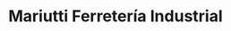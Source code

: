 ---
title: "Mariutti Ferretería Industrial"
url: /santa-fe/mariutti-ferreteria-industrial/
shop: Eisenwaren
---